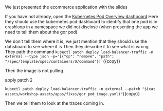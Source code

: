 We just presented the ecommerce application with the slides

If you have not already, open the [Kubernetes Pod Overview dashboard](https://app.datadoghq.com/screen/integration/30322)
Here they should use the kubernetes pod dashboard to identify that one pod is in crashloop in a  namespace we did not disclose (when presenting the app we need to tell them about the gor pod)

We don't tell them where it is, we just mention that they should use the dahsboard to see where it is
Then they describe it to see what is wrong
They path the command
`kubectl patch deploy load-balancer-traffic -n external --type json -p='[{"op": "remove", "path": "/spec/template/spec/containers/0/command"}]'`{{copy}}


Then the image is not pulling

apply patch 2

`kubectl patch deploy load-balancer-traffic -n external --patch "$(cat assets/workshop-assets/apps/fixes/gor_pod_image.yaml)"`{{copy}}

Then we tell them to look at the traces coming in.





